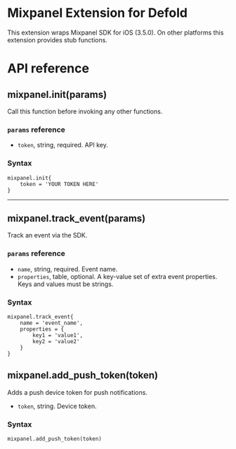 # Mixpanel Extension for Defold

This extension wraps Mixpanel SDK for iOS (3.5.0). On other platforms this extension provides stub functions.

# API reference

## mixpanel.init(params)

Call this function before invoking any other functions.

### `params` reference

- `token`, string, required. API key.

### Syntax

```language-lua
mixpanel.init{
	token = 'YOUR TOKEN HERE'
}
```
___
## mixpanel.track_event(params)

Track an event via the SDK.

### `params` reference

- `name`, string, required. Event name.
- `properties`, table, optional. A key-value set of extra event properties. Keys and values must be strings.

### Syntax

```language-lua
mixpanel.track_event{
	name = 'event_name',
	properties = {
		key1 = 'value1',
		key2 = 'value2'
	}
}
```
## mixpanel.add_push_token(token)

Adds a push device token for push notifications.

- `token`, string. Device token.

### Syntax

```language-lua
mixpanel.add_push_token(token)
```
